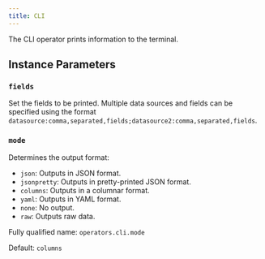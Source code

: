 ```yaml
---
title: CLI
---
```


The CLI operator prints information to the terminal.

## Instance Parameters

### `fields`

Set the fields to be printed. Multiple data sources and fields can be specified
using the format
`datasource:comma,separated,fields;datasource2:comma,separated,fields`.

### `mode`

Determines the output format:
- `json`: Outputs in JSON format.
- `jsonpretty`: Outputs in pretty-printed JSON format.
- `columns`: Outputs in a columnar format.
- `yaml`: Outputs in YAML format.
- `none`: No output.
- `raw`: Outputs raw data.

Fully qualified name: `operators.cli.mode`

Default: `columns`
